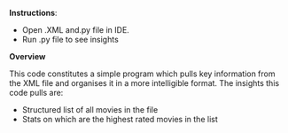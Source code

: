  **Instructions**: 
 
 - Open .XML and.py file in IDE. 
 - Run .py file to see insights 
  
**Overview**

This code constitutes a simple program which pulls key information from the XML file and organises it in a more intelligible format. The insights this code pulls are:

- Structured list of all movies in the file
- Stats on which are the highest rated movies in the list

